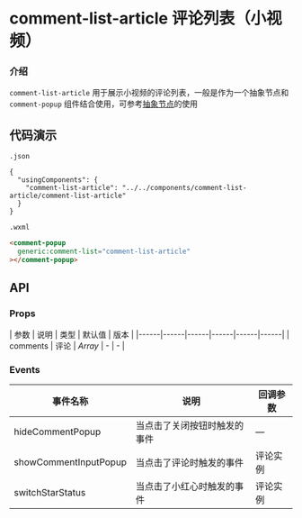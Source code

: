 # comment-list-article 评论列表（小视频）

### 介绍

`comment-list-article` 用于展示小视频的评论列表，一般是作为一个抽象节点和 `comment-popup` 组件结合使用，可参考[抽象节点](https://developers.weixin.qq.com/miniprogram/dev/framework/custom-component/generics.html)的使用

## 代码演示

`.json`

```josn
{
  "usingComponents": {
    "comment-list-article": "../../components/comment-list-article/comment-list-article"
  }
}
```

`.wxml`

```html
<comment-popup
  generic:comment-list="comment-list-article"
></comment-popup>
```

## API

### Props

| 参数 | 说明 | 类型 | 默认值 | 版本 |
|------|------|------|------|------|------|
| comments | 评论 | *Array* | - | - |


### Events

| 事件名称 | 说明 | 回调参数 |
|------|------|------|
| hideCommentPopup | 当点击了关闭按钮时触发的事件 | — |
| showCommentInputPopup | 当点击了评论时触发的事件 | 评论实例 |
| switchStarStatus | 当点击了小红心时触发的事件 | 评论实例 |
